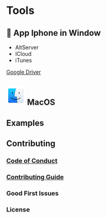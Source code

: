 # Tools

## 📱 App Iphone in Window

- AltServer
- ICloud
- iTunes
<p><a href="">Google Driver</a></p>

## <img src="./images/macos.png" alt="" style='height:50px;'/> MacOS




## Examples


## Contributing



### [Code of Conduct](https://code.fb.com/codeofconduct)


### [Contributing Guide](https://reactjs.org/contributing/how-to-contribute.html)


### Good First Issues



### License



